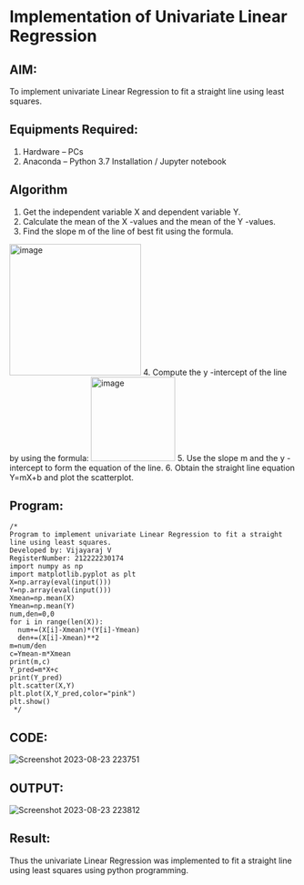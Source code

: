 # Implementation of Univariate Linear Regression
## AIM:
To implement univariate Linear Regression to fit a straight line using least squares.

## Equipments Required:
1. Hardware – PCs
2. Anaconda – Python 3.7 Installation / Jupyter notebook

## Algorithm
1. Get the independent variable X and dependent variable Y.
2. Calculate the mean of the X -values and the mean of the Y -values.
3. Find the slope m of the line of best fit using the formula. 
<img width="231" alt="image" src="https://user-images.githubusercontent.com/93026020/192078527-b3b5ee3e-992f-46c4-865b-3b7ce4ac54ad.png">
4. Compute the y -intercept of the line by using the formula:
<img width="148" alt="image" src="https://user-images.githubusercontent.com/93026020/192078545-79d70b90-7e9d-4b85-9f8b-9d7548a4c5a4.png">
5. Use the slope m and the y -intercept to form the equation of the line.
6. Obtain the straight line equation Y=mX+b and plot the scatterplot.

## Program:
```
/*
Program to implement univariate Linear Regression to fit a straight line using least squares.
Developed by: Vijayaraj V
RegisterNumber: 212222230174
import numpy as np
import matplotlib.pyplot as plt
X=np.array(eval(input()))
Y=np.array(eval(input()))
Xmean=np.mean(X)
Ymean=np.mean(Y)
num,den=0,0
for i in range(len(X)):
  num+=(X[i]-Xmean)*(Y[i]-Ymean)
  den+=(X[i]-Xmean)**2
m=num/den
c=Ymean-m*Xmean
print(m,c)
Y_pred=m*X+c
print(Y_pred)
plt.scatter(X,Y)
plt.plot(X,Y_pred,color="pink")
plt.show()
 */
```

## CODE:

![Screenshot 2023-08-23 223751](https://github.com/vijayarajv1704/Find-the-best-fit-line-using-Least-Squares-Method/assets/121303741/ba9849ea-5c7e-4b3c-99e0-001f8df211b3)

## OUTPUT:

![Screenshot 2023-08-23 223812](https://github.com/vijayarajv1704/Find-the-best-fit-line-using-Least-Squares-Method/assets/121303741/6397338f-78b6-452b-b7cc-7ce9b40937a3)

## Result:
Thus the univariate Linear Regression was implemented to fit a straight line using least squares using python programming.
